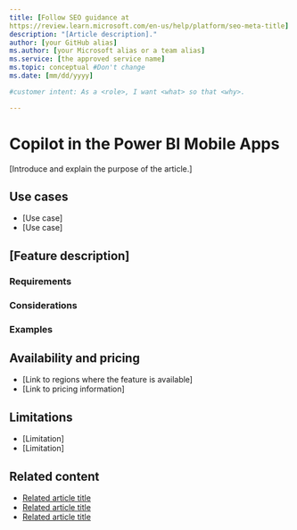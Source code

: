 ```yaml
---
title: [Follow SEO guidance at 
https://review.learn.microsoft.com/en-us/help/platform/seo-meta-title]
description: "[Article description]."
author: [your GitHub alias]
ms.author: [your Microsoft alias or a team alias]
ms.service: [the approved service name]
ms.topic: conceptual #Don't change
ms.date: [mm/dd/yyyy]

#customer intent: As a <role>, I want <what> so that <why>.

---
```


<!-- --------------------------------------

- Use this template with pattern instructions for:

Feature Description

- Before you sign off or merge:

Remove all comments except the customer intent.

- Feedback:

https://aka.ms/patterns-feedback

-->

# Copilot in the Power BI Mobile Apps


<!-- Required: Article headline - H1

Identify the product or service and the feature area
the article describes.

-->

[Introduce and explain the purpose of the article.]

<!-- Required: Introductory paragraphs (no heading)

Write a brief introduction that can help the user
determine whether the article is relevant for them
and to describe the feature the article describes.

-->

## Use cases

- [Use case]
- [Use case]

<!-- Optional: Describe use cases - H2

In an H2 section, briefly describe a few key scenarios that 
you can use the feature in. Describe how to use it in those
environments. Use a bulleted list.

-->

## [Feature description]

<!-- Required: Describe aspects of the feature - H2

In one or more H2 sections, provide basic information 
about the feature and how to use it. 

-->

### Requirements

<!-- Optional: Describe requirements - H3

As needed, describe software, networking components, tools, 
and product or service versions that you need to run the 
feature.

-->

### Considerations

<!-- Optional: Describe configuration settings - H3

As needed, explain which configuration settings to use 
to optimize feature performance.

-->

### Examples

<!-- Optional: Include examples - H3

Consider adding examples that show practical ways to use 
the feature or providing code for implementing the feature.

-->

## Availability and pricing 

- [Link to regions where the feature is available]
- [Link to pricing information]

<!-- Optional: Describe availability and pricing - H2

In an H2 section, briefly discuss the feature's availability 
and pricing. Use a bulleted list. 

-->

## Limitations 

- [Limitation]
- [Limitation]

<!-- Optional: Describe limitations of the feature - H2

In an H2 section, list the feature's constraints, limitations, 
and known issues. Use a bulleted list. 

-->

## Related content

- [Related article title](link.md)
- [Related article title](link.md)
- [Related article title](link.md)

<!-- Optional: Related content - H2

Consider including a "Related content" H2 section that 
lists links to 1 to 3 articles the user might find helpful.

-->

<!--

Remove all comments in this template before you 
sign off or merge to the main branch.

-->